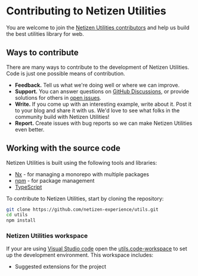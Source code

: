 # Contributing to Netizen Utilities

You are welcome to join the [Netizen Utilities contributors](https://github.com/netizen-experience/utils/graphs/contributors) and help us build the best utilities library for web.

## Ways to contribute

There are many ways to contribute to the development of Netizen Utilities. Code is just one possible means of contribution.

- **Feedback.** Tell us what we're doing well or where we can improve.
- **Support.** You can answer questions on [GitHub Discussions](https://github.com/netizen-experience/utils/discussions), or provide solutions for others in [open issues](https://github.com/netizen-experience/utils/issues).
- **Write.** If you come up with an interesting example, write about it. Post it to your blog and share it with us. We'd love to see what folks in the community build with Netizen Utilities!
- **Report.** Create issues with bug reports so we can make Netizen Utilities even better.

## Working with the source code

Netizen Utilities is built using the following tools and libraries:

- [Nx](https://nx.dev/) - for managing a monorepo with multiple packages
- [npm](https://www.npmjs.com/) - for package management
- [TypeScript](https://www.typescriptlang.org/)

To contribute to Netizen Utilities, start by cloning the repository:

```sh
git clone https://github.com/netizen-experience/utils.git
cd utils
npm install
```

### Netizen Utilities workspace

If your are using [Visual Studio code](https://code.visualstudio.com) open the [utils.code-workspace](https://github.com/netizen-experience/utils/blob/main/utils.code-workspace) to set up the development environment. This workspace includes:

- Suggested extensions for the project
